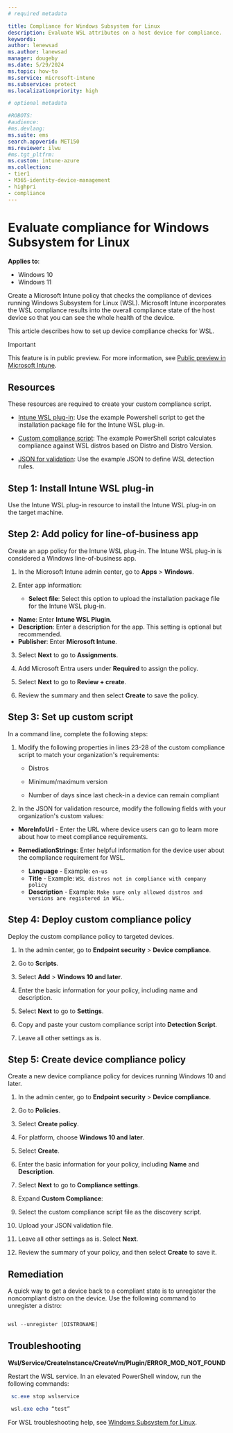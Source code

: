 ```yaml
---
# required metadata

title: Compliance for Windows Subsystem for Linux  
description: Evaluate WSL attributes on a host device for compliance. 
keywords:
author: lenewsad
ms.author: lanewsad
manager: dougeby
ms.date: 5/29/2024 
ms.topic: how-to
ms.service: microsoft-intune
ms.subservice: protect
ms.localizationpriority: high

# optional metadata

#ROBOTS:
#audience:
#ms.devlang:
ms.suite: ems
search.appverid: MET150
ms.reviewer: ilwu
#ms.tgt_pltfrm:
ms.custom: intune-azure
ms.collection:
- tier1
- M365-identity-device-management
- highpri
- compliance
---
```


# Evaluate compliance for Windows Subsystem for Linux   

**Applies to**: 
- Windows 10   
- Windows 11   

Create a Microsoft Intune policy that checks the compliance of devices running Windows Subsystem for Linux (WSL). Microsoft Intune incorporates the WSL compliance results into the overall compliance state of the host device so that you can see the whole health of the device.

This article describes how to set up device compliance checks for WSL.  

> [!IMPORTANT]
> This feature is in public preview. For more information, see [Public preview in Microsoft Intune](../fundamentals/public-preview.md).   

## Resources 

These resources are required to create your custom compliance script.  

- [Intune WSL plug-in](https://github.com/microsoft/shell-intune-samples/blob/master/Linux/WSL/IntuneWSLPluginInstaller/IntuneWSLPluginInstaller.msi): Use the example Powershell script to get the installation package file for the Intune WSL plug-in.    

- [Custom compliance script](https://github.com/microsoft/shell-intune-samples/blob/master/Linux/WSL/WSL%20Management%20Example/WSLDistroVersionCompliance.ps1): The example PowerShell script calculates compliance against WSL distros based on Distro and Distro Version.  

- [JSON for validation](https://github.com/microsoft/shell-intune-samples/blob/master/Linux/WSL/WSL%20Management%20Example/WSLDetectionRule.json): Use the example JSON to define WSL detection rules.  

## Step 1: Install Intune WSL plug-in    

Use the Intune WSL plug-in resource to install the Intune WSL plug-in on the target machine.   

## Step 2: Add policy for line-of-business app 

Create an app policy for the Intune WSL plug-in. The Intune WSL plug-in is considered a Windows line-of-business app. 

1. In the Microsoft Intune admin center, go to **Apps** > **Windows**.  

2. Enter app information:  
   - **Select file**: Select this option to upload the installation package file for the Intune WSL plug-in.  
  - **Name**: Enter **Intune WSL Plugin**.  
  - **Description**: Enter a description for the app. This setting is optional but recommended. 
  - **Publisher**: Enter **Microsoft Intune**.  

3. Select **Next** to go to **Assignments**.  

4. Add Microsoft Entra users under **Required** to assign the policy.  

5. Select **Next** to go to **Review + create**.  

6. Review the summary and then select **Create** to save the policy.  

## Step 3: Set up custom script  
In a command line, complete the following steps:  

1. Modify the following properties in lines 23-28 of the custom compliance script to match your organization's requirements:   

   - Distros    

   - Minimum/maximum version    

   - Number of days since last check-in a device can remain compliant  
  
1.  In the JSON for validation resource, modify the following fields with your organization's custom values: 

   - **MoreInfoUrl** - Enter the URL where device users can go to learn more about how to meet compliance requirements.  
 
   - **RemediationStrings**:  Enter helpful information for the device user about the compliance requirement for WSL. 
    
     - **Language** - Example: `en-us`  
     - **Title** - Example: `WSL distros not in compliance with company policy` 
     - **Description** - Example: `Make sure only allowed distros and versions are registered in WSL.` 



## Step 4: Deploy custom compliance policy  
 Deploy the custom compliance policy to targeted devices.  

 1. In the admin center, go to **Endpoint security** > **Device compliance**.  
 
 1. Go to **Scripts**.   
 
 1. Select **Add** > **Windows 10 and later**.  
 
 1. Enter the basic information for your policy, including name and description. 
 
 1. Select **Next** to go to **Settings**.    
 
 1. Copy and paste your custom compliance script into **Detection Script**. 
 
 1. Leave all other settings as is.  


## Step 5: Create device compliance policy  
Create a new device compliance policy for devices running Windows 10 and later. 

1. In the admin center, go to **Endpoint security** > **Device compliance**. 

1. Go to **Policies**.    

1. Select **Create policy**. 

1. For platform, choose **Windows 10 and later**.  

1. Select **Create**. 

1. Enter the basic information for your policy, including **Name** and **Description**. 

1. Select **Next** to go to **Compliance settings**.    

1. Expand **Custom Compliance**: 
  
  1. Select the custom compliance script file as the discovery script.    
  
  1. Upload your JSON validation file. 

1. Leave all other settings as is. Select **Next**. 

1. Review the summary of your policy, and then select **Create** to save it.  

## Remediation  

A quick way to get a device back to a compliant state is to unregister the noncompliant distro on the device. Use the following command to unregister a distro:     

```PowerShell  

wsl --unregister [DISTRONAME] 

```


## Troubleshooting  

**Wsl/Service/CreateInstance/CreateVm/Plugin/ERROR_MOD_NOT_FOUND**

Restart the WSL service. In an elevated PowerShell window, run the following commands: 
 
```PowerShell  
 sc.exe stop wslservice 

 wsl.exe echo “test” 

```   

For WSL troubleshooting help, see [Windows Subsystem for Linux](/windows/wsl/troubleshooting).  
